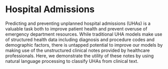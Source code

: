 # Hospital Admissions
Predicting and preventing unplanned hospital
admissions (UHAs) is a valuable task both to
improve patient health and prevent overuse of
emergency department resources. While traditional
UHA models make use of structured
health data including diagnosis and procedure
codes and demographic factors, there is untapped
potential to improve our models by making
use of the unstructured clinical notes provided
by healthcare professionals. Here, we
demonstrate the utility of these notes by using
natural language processing to classify UHAs
from clinical text.
